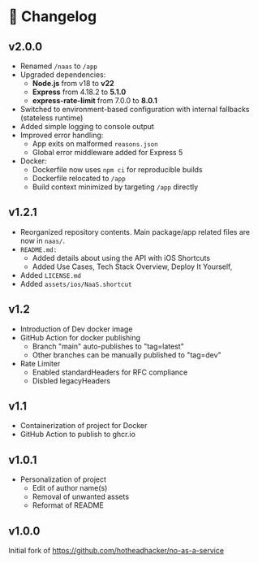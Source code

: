 # 📝 Changelog

## v2.0.0
- Renamed `/naas` to `/app`
- Upgraded dependencies:
   - **Node.js** from v18 to **v22**
   - **Express** from 4.18.2 to **5.1.0**
   - **express-rate-limit** from 7.0.0 to **8.0.1**
- Switched to environment-based configuration with internal fallbacks (stateless runtime)
- Added simple logging to console output
- Improved error handling:
   - App exits on malformed `reasons.json`
   - Global error middleware added for Express 5
- Docker:
   - Dockerfile now uses `npm ci` for reproducible builds
   - Dockerfile relocated to `/app`
   - Build context minimized by targeting `/app` directly

## v1.2.1
- Reorganized repository contents. Main package/app related files are now in `naas/`.
- `README.md:`
   - Added details about using the API with iOS Shortcuts
   - Added Use Cases, Tech Stack Overview, Deploy It Yourself, 
- Added `LICENSE.md`
- Added `assets/ios/NaaS.shortcut`

## v1.2
- Introduction of Dev docker image
- GitHub Action for docker publishing
   - Branch "main" auto-publishes to "tag=latest"
   - Other branches can be manually published to "tag=dev"
- Rate Limiter
   - Enabled standardHeaders for RFC compliance
   - Disbled legacyHeaders

## v1.1
- Containerization of project for Docker
- GitHub Action to publish to ghcr.io

## v1.0.1
- Personalization of project
   - Edit of author name(s)
   - Removal of unwanted assets
   - Reformat of README

## v1.0.0
Initial fork of https://github.com/hotheadhacker/no-as-a-service
